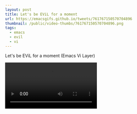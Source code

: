 ```yaml
---
layout: post
title: Let's be EViL for a moment
url: https://emacsgifs.github.io/tweets/761767150570704896
thumbnail: /public/video-thumbs/761767150570704896.png
tags:
  - emacs
  - evil
  - vi
---
```


Let's be EViL for a moment (Emacs Vi Layer)

<video controls autoplay loop>
  <source src="/public/videos/761767150570704896.mp4" type="video/mp4">
    Sorry your browser does not support the video tag, maybe time to upgrade?
</video>
